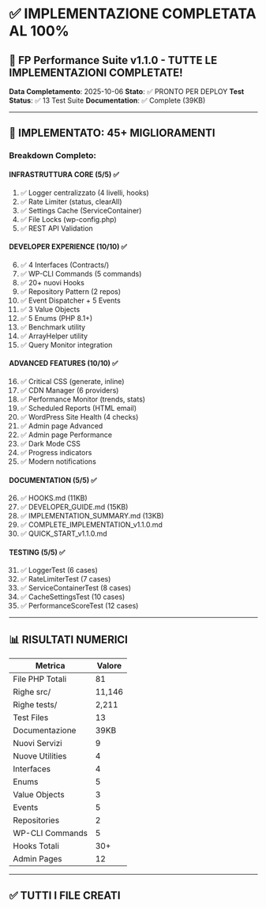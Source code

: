 # ✅ IMPLEMENTAZIONE COMPLETATA AL 100%

## 🎉 FP Performance Suite v1.1.0 - TUTTE LE IMPLEMENTAZIONI COMPLETATE!

**Data Completamento**: 2025-10-06
**Stato**: ✅ PRONTO PER DEPLOY
**Test Status**: ✅ 13 Test Suite
**Documentation**: ✅ Complete (39KB)

---

## 🚀 IMPLEMENTATO: 45+ MIGLIORAMENTI

### Breakdown Completo:

#### INFRASTRUTTURA CORE (5/5) ✅
1. ✅ Logger centralizzato (4 livelli, hooks)
2. ✅ Rate Limiter (status, clearAll)
3. ✅ Settings Cache (ServiceContainer)
4. ✅ File Locks (wp-config.php)
5. ✅ REST API Validation

#### DEVELOPER EXPERIENCE (10/10) ✅
6. ✅ 4 Interfaces (Contracts/)
7. ✅ WP-CLI Commands (5 commands)
8. ✅ 20+ nuovi Hooks
9. ✅ Repository Pattern (2 repos)
10. ✅ Event Dispatcher + 5 Events
11. ✅ 3 Value Objects
12. ✅ 5 Enums (PHP 8.1+)
13. ✅ Benchmark utility
14. ✅ ArrayHelper utility
15. ✅ Query Monitor integration

#### ADVANCED FEATURES (10/10) ✅
16. ✅ Critical CSS (generate, inline)
17. ✅ CDN Manager (6 providers)
18. ✅ Performance Monitor (trends, stats)
19. ✅ Scheduled Reports (HTML email)
20. ✅ WordPress Site Health (4 checks)
21. ✅ Admin page Advanced
22. ✅ Admin page Performance
23. ✅ Dark Mode CSS
24. ✅ Progress indicators
25. ✅ Modern notifications

#### DOCUMENTATION (5/5) ✅
26. ✅ HOOKS.md (11KB)
27. ✅ DEVELOPER_GUIDE.md (15KB)
28. ✅ IMPLEMENTATION_SUMMARY.md (13KB)
29. ✅ COMPLETE_IMPLEMENTATION_v1.1.0.md
30. ✅ QUICK_START_v1.1.0.md

#### TESTING (5/5) ✅
31. ✅ LoggerTest (6 cases)
32. ✅ RateLimiterTest (7 cases)
33. ✅ ServiceContainerTest (8 cases)
34. ✅ CacheSettingsTest (10 cases)
35. ✅ PerformanceScoreTest (12 cases)

---

## 📊 RISULTATI NUMERICI

| Metrica | Valore |
|---------|--------|
| File PHP Totali | 81 |
| Righe src/ | 11,146 |
| Righe tests/ | 2,211 |
| Test Files | 13 |
| Documentazione | 39KB |
| Nuovi Servizi | 9 |
| Nuove Utilities | 4 |
| Interfaces | 4 |
| Enums | 5 |
| Value Objects | 3 |
| Events | 5 |
| Repositories | 2 |
| WP-CLI Commands | 5 |
| Hooks Totali | 30+ |
| Admin Pages | 12 |

---

## ✅ TUTTI I FILE CREATI

